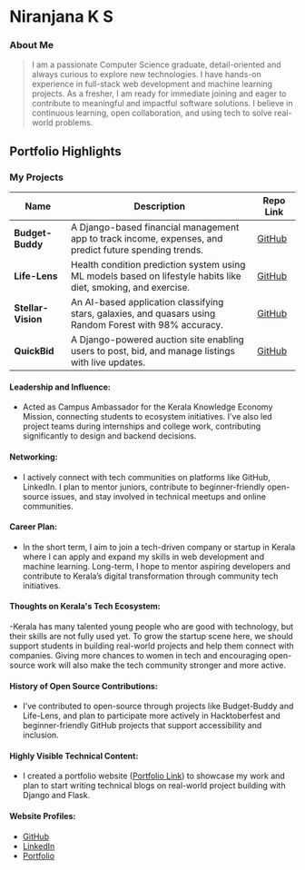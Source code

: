 # Niranjana K S

### About Me

> I am a passionate Computer Science graduate, detail-oriented and always curious to explore new technologies. I have hands-on experience in full-stack web development and machine learning projects. As a fresher, I am ready for immediate joining and eager to contribute to meaningful and impactful software solutions. I believe in continuous learning, open collaboration, and using tech to solve real-world problems.

## Portfolio Highlights

### My Projects

| Name                | Description                                                               | Repo Link                                                      |
|---------------------|---------------------------------------------------------------------------|----------------------------------------------------------------|
| **Budget-Buddy**    | A Django-based financial management app to track income, expenses, and predict future spending trends. | [GitHub](https://github.com/NIRANJANA-03/Budget-Buddy)         |
| **Life-Lens**       | Health condition prediction system using ML models based on lifestyle habits like diet, smoking, and exercise. | [GitHub](https://github.com/NIRANJANA-03/LIFE-LENS)            |
| **Stellar-Vision**  | An AI-based application classifying stars, galaxies, and quasars using Random Forest with 98% accuracy. | [GitHub](https://github.com/NIRANJANA-03/STELLAR-VISION) |
| **QuickBid**        | A Django-powered auction site enabling users to post, bid, and manage listings with live updates. | [GitHub](https://github.com/NIRANJANA-03/QuickBid)             |

#### Leadership and Influence:

- Acted as Campus Ambassador for the Kerala Knowledge Economy Mission, connecting students to ecosystem initiatives. I’ve also led project teams during internships and college work, contributing significantly to design and backend decisions.

#### Networking:

- I actively connect with tech communities on platforms like GitHub, LinkedIn. I plan to mentor juniors, contribute to beginner-friendly open-source issues, and stay involved in technical meetups and online communities.

#### Career Plan:

- In the short term, I aim to join a tech-driven company or startup in Kerala where I can apply and expand my skills in web development and machine learning. Long-term, I hope to mentor aspiring developers and contribute to Kerala’s digital transformation through community tech initiatives.

#### Thoughts on Kerala's Tech Ecosystem:

-Kerala has many talented young people who are good with technology, but their skills are not fully used yet. To grow the startup scene here, we should support students in building real-world projects and help them connect with companies. Giving more chances to women in tech and encouraging open-source work will also make the tech community stronger and more active.

#### History of Open Source Contributions:

- I’ve contributed to open-source through projects like Budget-Buddy and Life-Lens, and plan to participate more actively in Hacktoberfest and beginner-friendly GitHub projects that support accessibility and inclusion.

#### Highly Visible Technical Content:

- I created a portfolio website ([Portfolio Link](https://niranjana-03.github.io/Portfolio/)) to showcase my work and plan to start writing technical blogs on real-world project building with Django and Flask.

####  Website Profiles:

- [GitHub](https://github.com/NIRANJANA-03)  
- [LinkedIn](https://www.linkedin.com/in/niranjanasunil/)  
- [Portfolio](https://niranjana-03.github.io/Portfolio/)
